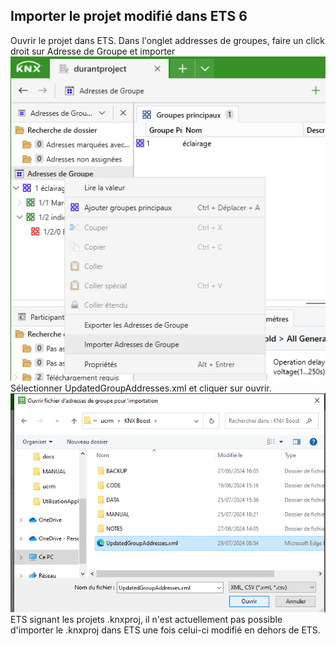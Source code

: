 ## Importer le projet modifié dans ETS 6  
Ouvrir le projet dans ETS. Dans l'onglet addresses de groupes, faire un click droit sur Adresse de Groupe et importer
![importer](pictures/3.PNG)  
Sélectionner UpdatedGroupAddresses.xml et cliquer sur ouvrir.
![ouvrir](pictures/4.PNG)
ETS signant les projets .knxproj, il n'est actuellement pas possible d'importer le .knxproj dans ETS une fois celui-ci modifié en dehors de ETS.
